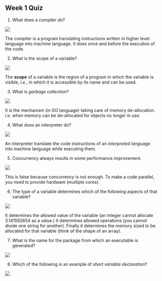 ## Week 1 Quiz

1. What does a compiler do?

![](https://user-images.githubusercontent.com/49638680/78579518-5dc2ce80-7831-11ea-873c-f74cbbf550e7.png)

The compiler is a program translating instructions written in higher level language into machine language. It does once and before the execution of the code.

2. What is the scope of a variable?

![](https://user-images.githubusercontent.com/49638680/78579845-d7f35300-7831-11ea-9881-3e742cb27751.png)

The __scope__ of a variable is the region of a program in which the variable is visible, _i.e._, in which it is accessible by its name and can be used.

3. What is _garbage collection_?

![](https://user-images.githubusercontent.com/49638680/78580037-1db01b80-7832-11ea-81c5-906011fc3582.png)

It is the mechanism (in GO language) taking care of memory de-allocation. _i.e._ when memory can be de-allocated for objects no longer in use.

4. What does an interpreter do?

![](https://user-images.githubusercontent.com/49638680/78580195-5819b880-7832-11ea-8af8-af932bbc0370.png)

An interpreter translate the code instructions of an _interpreted language_ into machine language while executing them.

5. Concurrency always results in some performance improvement.

![](https://user-images.githubusercontent.com/49638680/78580343-90b99200-7832-11ea-95db-7c3c8e427485.png)

This is false because concurrency is not enough. To make a code parallel, you need to provide hardware (multiple cores).

6. The type of a variable determines which of the following aspects of that variable?

![](https://user-images.githubusercontent.com/49638680/78580524-cbbbc580-7832-11ea-8364-a5acd780a4ff.png)

It determines the allowed value of the variable (an integer cannot allocate 3.141592654 as a value.) It determines allowed operations (you cannot divide one string for another). Finally it determines the memory sized to be allocated for that variable (think of the shape of an array).

7. What is the name for the package from which an executable is generated?

![](https://user-images.githubusercontent.com/49638680/78580849-51d80c00-7833-11ea-848e-ccfbe57af44a.png)

8. Which of the following is an example of _short variable declaration_?

![](https://user-images.githubusercontent.com/49638680/78580871-5bfa0a80-7833-11ea-8a7c-13004dc45674.png)
